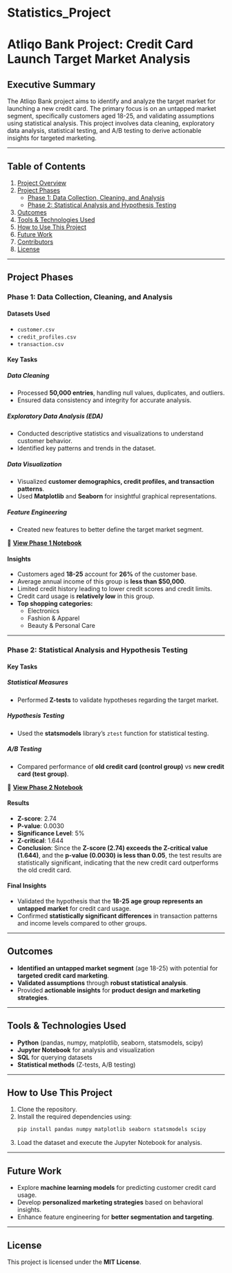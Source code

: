 # Statistics_Project

# Atliqo Bank Project: Credit Card Launch Target Market Analysis

## Executive Summary
The Atliqo Bank project aims to identify and analyze the target market for launching a new credit card. The primary focus is on an untapped market segment, specifically customers aged 18-25, and validating assumptions using statistical analysis. This project involves data cleaning, exploratory data analysis, statistical testing, and A/B testing to derive actionable insights for targeted marketing.

---

## Table of Contents
1. [Project Overview](#project-overview)
2. [Project Phases](#project-phases)
   - [Phase 1: Data Collection, Cleaning, and Analysis](#phase-1-data-collection-cleaning-and-analysis)
   - [Phase 2: Statistical Analysis and Hypothesis Testing](#phase-2-statistical-analysis-and-hypothesis-testing)
3. [Outcomes](#outcomes)
4. [Tools & Technologies Used](#tools--technologies-used)
5. [How to Use This Project](#how-to-use-this-project)
6. [Future Work](#future-work)
7. [Contributors](#contributors)
8. [License](#license)

---

## Project Phases

### Phase 1: Data Collection, Cleaning, and Analysis

#### **Datasets Used**
- `customer.csv`
- `credit_profiles.csv`
- `transaction.csv`

#### **Key Tasks**

##### **Data Cleaning**
- Processed **50,000 entries**, handling null values, duplicates, and outliers.
- Ensured data consistency and integrity for accurate analysis.

##### **Exploratory Data Analysis (EDA)**
- Conducted descriptive statistics and visualizations to understand customer behavior.
- Identified key patterns and trends in the dataset.

##### **Data Visualization**
- Visualized **customer demographics, credit profiles, and transaction patterns**.
- Used **Matplotlib** and **Seaborn** for insightful graphical representations.

##### **Feature Engineering**
- Created new features to better define the target market segment.

📌 **[View Phase 1 Notebook](#)**

#### **Insights**
- Customers aged **18-25** account for **26%** of the customer base.
- Average annual income of this group is **less than $50,000**.
- Limited credit history leading to lower credit scores and credit limits.
- Credit card usage is **relatively low** in this group.
- **Top shopping categories:**
  - Electronics
  - Fashion & Apparel
  - Beauty & Personal Care

---

### Phase 2: Statistical Analysis and Hypothesis Testing

#### **Key Tasks**

##### **Statistical Measures**
- Performed **Z-tests** to validate hypotheses regarding the target market.

##### **Hypothesis Testing**
- Used the **statsmodels** library’s `ztest` function for statistical testing.

##### **A/B Testing**
- Compared performance of **old credit card (control group)** vs **new credit card (test group)**.

📌 **[View Phase 2 Notebook](#)**

#### **Results**
- **Z-score**: 2.74
- **P-value**: 0.0030
- **Significance Level**: 5%
- **Z-critical**: 1.644
- **Conclusion**: Since the **Z-score (2.74) exceeds the Z-critical value (1.644)**, and the **p-value (0.0030) is less than 0.05**, the test results are statistically significant, indicating that the new credit card outperforms the old credit card.

#### **Final Insights**
- Validated the hypothesis that the **18-25 age group represents an untapped market** for credit card usage.
- Confirmed **statistically significant differences** in transaction patterns and income levels compared to other groups.

---

## Outcomes
- **Identified an untapped market segment** (age 18-25) with potential for **targeted credit card marketing**.
- **Validated assumptions** through **robust statistical analysis**.
- Provided **actionable insights** for **product design and marketing strategies**.

---

## Tools & Technologies Used
- **Python** (pandas, numpy, matplotlib, seaborn, statsmodels, scipy)
- **Jupyter Notebook** for analysis and visualization
- **SQL** for querying datasets
- **Statistical methods** (Z-tests, A/B testing)

---

## How to Use This Project
1. Clone the repository.
2. Install the required dependencies using:
   ```bash
   pip install pandas numpy matplotlib seaborn statsmodels scipy
   ```
3. Load the dataset and execute the Jupyter Notebook for analysis.

---

## Future Work
- Explore **machine learning models** for predicting customer credit card usage.
- Develop **personalized marketing strategies** based on behavioral insights.
- Enhance feature engineering for **better segmentation and targeting**.

---

## License
This project is licensed under the **MIT License**.


